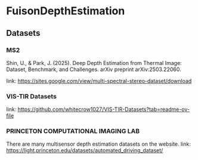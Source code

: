 # FuisonDepthEstimation
## Datasets
### MS2
Shin, U., & Park, J. (2025). Deep Depth Estimation from Thermal Image: Dataset, Benchmark, and Challenges. arXiv preprint arXiv:2503.22060.

link: https://sites.google.com/view/multi-spectral-stereo-dataset/download

### VIS-TIR Datasets
link: https://github.com/whitecrow1027/VIS-TIR-Datasets?tab=readme-ov-file

### PRINCETON COMPUTATIONAL IMAGING LAB
There are many multisensor depth estimation datasets on the website. 
link: https://light.princeton.edu/datasets/automated_driving_dataset/



